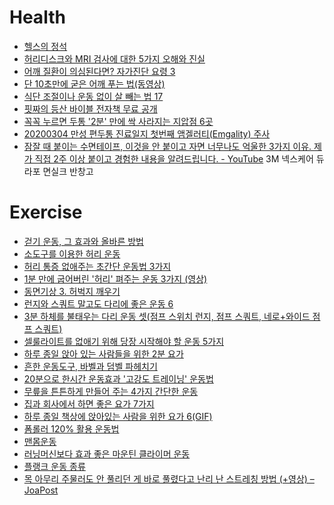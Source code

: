 Health
======
* [헬스의 정석](http://ppss.kr/archives/38193)
* [허리디스크와 MRI 검사에 대한 5가지 오해와 진실](http://ppss.kr/archives/38267)
* [어깨 질환이 의심된다면? 자가진단 요령 3](http://www.huffingtonpost.kr/2015/04/25/story_n_7141590.html)
* [단 10초만에 굳은 어깨 푸는 법(동영상)](http://www.huffingtonpost.kr/2016/01/13/story_n_5569533.html?1452652843)
* [식단 조절이나 운동 없이 살 빼는 법 17](http://www.huffingtonpost.kr/2015/05/15/story_n_7289058.html)
* [핏짜의 등산 바이블 전자책 무료 공개](http://bestseller.tistory.com/)
* [꼭꼭 누르면 두통 '2분' 만에 싹 사라지는 지압점 6곳](http://www.insight.co.kr/newsRead.php?ArtNo=98820)
* [20200304 만성 편두통 진료일지 첫번째 앰겔러티(Emgality) 주사](https://realignist.me/20200304-migraine-diary-93fb8b550484)
* [잠잘 때 붙이는 수면테이프, 이것을 안 붙이고 자면 너무나도 억울한 3가지 이유. 제가 직접 2주 이상 붙이고 경험한 내용을 알려드립니다. - YouTube](https://www.youtube.com/watch?v=mmhNXCTLUiQ) 3M 넥스케어 듀라포 면실크 반창고

# Exercise
* [걷기 운동, 그 효과와 올바른 방법](http://ppss.kr/archives/41198)
* [소도구를 이용한 허리 운동](http://media.daum.net/life/health/today)
* [허리 통증 없애주는 초간단 운동법 3가지](http://m.insight.co.kr/newsRead.php?ArtNo=67516)
* [1분 만에 굽어버린 '허리' 펴주는 운동 3가지 (영상)](http://m.insight.co.kr/newsRead.php?ArtNo=67363)
* [동면기상 3. 허벅지 깨우기](http://media.daum.net/life/health/diet/newsview?newsId=20150217101005862&RIGHT_LIFE=R1)
* [런지와 스쿼트 말고도 다리에 좋은 운동 6](http://www.huffingtonpost.kr/2015/01/07/story_n_6427164.html)
* [3분 하체를 불태우는 다리 운동 셋(점프 스위치 런지, 점프 스쿼트, 네로+와이드 점프 스쿼트)](http://trainerkang.com/2085)
* [셀룰라이트를 없애기 위해 당장 시작해야 할 운동 5가지](http://www.huffingtonpost.kr/2015/04/09/story_n_7006794.html)
* [하루 종일 앉아 있는 사람들을 위한 2분 요가](http://www.huffingtonpost.kr/2015/04/23/story_n_7123940.html)
* [흔한 운동도구, 바벨과 덤벨 파헤치기](http://www.huffingtonpost.kr/azura-lee/story_b_7199070.html)
* [20분으로 한시간 운동효과 '고강도 트레이닝' 운동법](http://media.daum.net/life/health/diet/newsview?newsId=20150427171615033)
* [무릎을 튼튼하게 만들어 주는 4가지 간단한 운동](http://www.huffingtonpost.kr/yongwhan-park/story_b_7239940.html)
* [집과 회사에서 하면 좋은 요가 7가지](http://www.huffingtonpost.kr/2015/06/16/story_n_7591992.html)
* [하루 종일 책상에 앉아있는 사람을 위한 요가 6(GIF)](http://www.huffingtonpost.kr/2015/07/09/story_n_7758924.html)
* [폼롤러 120% 활용 운동법](http://media.daum.net/life/outdoor/photo/newsview?newsId=20161007174603251)
* [맨몸운동](http://magazine.channel.daum.net/p/tag/%EB%A7%A8%EB%AA%B8%EC%9A%B4%EB%8F%99?category=jamiet)
* [러닝머신보다 효과 좋은 마운틴 클라이머 운동](https://brunch.co.kr/@tenbody/1419)
* [플랭크 운동 종류](https://imgur.com/a/x2TYgyv)
* [목 아무리 주물러도 안 풀리던 게 바로 풀렸다고 난리 난 스트레칭 방법 (+영상) – JoaPost](http://joapost.com/?p=252921)
